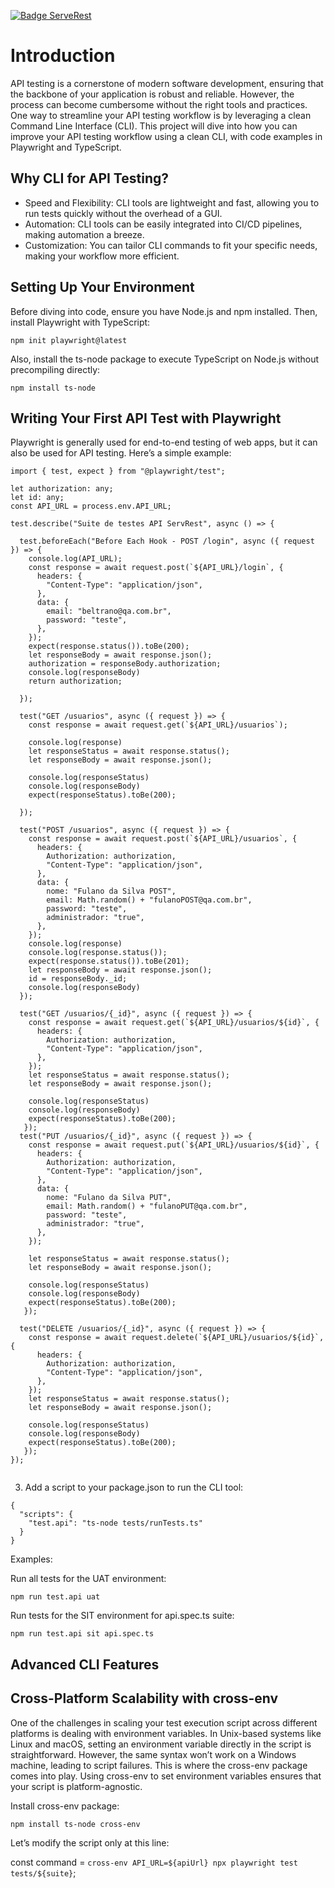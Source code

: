 [![Badge ServeRest](https://img.shields.io/badge/API-ServeRest-green)](https://github.com/ServeRest/ServeRest/)

# Introduction

API testing is a cornerstone of modern software development, ensuring that the backbone of your application is robust and reliable. However, the process can become cumbersome without the right tools and practices. One way to streamline your API testing workflow is by leveraging a clean Command Line Interface (CLI). This project will dive into how you can improve your API testing workflow using a clean CLI, with code examples in Playwright and TypeScript.

## Why CLI for API Testing?

- Speed and Flexibility: CLI tools are lightweight and fast, allowing you to run tests quickly without the overhead of a GUI.
- Automation: CLI tools can be easily integrated into CI/CD pipelines, making automation a breeze.
- Customization: You can tailor CLI commands to fit your specific needs, making your workflow more efficient.

## Setting Up Your Environment

Before diving into code, ensure you have Node.js and npm installed. Then, install Playwright with TypeScript:

`npm init playwright@latest`

Also, install the ts-node package to execute TypeScript on Node.js without precompiling directly:

`npm install ts-node`

## Writing Your First API Test with Playwright

Playwright is generally used for end-to-end testing of web apps, but it can also be used for API testing. Here’s a simple example:

```
import { test, expect } from "@playwright/test";

let authorization: any;
let id: any;
const API_URL = process.env.API_URL;

test.describe("Suite de testes API ServRest", async () => {
  
  test.beforeEach("Before Each Hook - POST /login", async ({ request }) => {
    console.log(API_URL);
    const response = await request.post(`${API_URL}/login`, {
      headers: {
        "Content-Type": "application/json",
      },
      data: {
        email: "beltrano@qa.com.br",
        password: "teste",
      },
    });
    expect(response.status()).toBe(200);
    let responseBody = await response.json();
    authorization = responseBody.authorization;
    console.log(responseBody)
    return authorization;

  });

  test("GET /usuarios", async ({ request }) => {
    const response = await request.get(`${API_URL}/usuarios`);

    console.log(response)
    let responseStatus = await response.status();
    let responseBody = await response.json();

    console.log(responseStatus)
    console.log(responseBody)
    expect(responseStatus).toBe(200);
 
  });

  test("POST /usuarios", async ({ request }) => {
    const response = await request.post(`${API_URL}/usuarios`, {
      headers: {
        Authorization: authorization,
        "Content-Type": "application/json",
      },
      data: {
        nome: "Fulano da Silva POST",
        email: Math.random() + "fulanoPOST@qa.com.br",
        password: "teste",
        administrador: "true",
      },
    });
    console.log(response)
    console.log(response.status());
    expect(response.status()).toBe(201);
    let responseBody = await response.json();
    id = responseBody._id;
    console.log(responseBody)
  });

  test("GET /usuarios/{_id}", async ({ request }) => {
    const response = await request.get(`${API_URL}/usuarios/${id}`, {
      headers: {
        Authorization: authorization,
        "Content-Type": "application/json",
      },
    });
    let responseStatus = await response.status();
    let responseBody = await response.json();

    console.log(responseStatus)
    console.log(responseBody)
    expect(responseStatus).toBe(200);
   });
  test("PUT /usuarios/{_id}", async ({ request }) => {
    const response = await request.put(`${API_URL}/usuarios/${id}`, {
      headers: {
        Authorization: authorization,
        "Content-Type": "application/json",
      },
      data: {
        nome: "Fulano da Silva PUT",
        email: Math.random() + "fulanoPUT@qa.com.br",
        password: "teste",
        administrador: "true",
      },
    });

    let responseStatus = await response.status();
    let responseBody = await response.json();

    console.log(responseStatus)
    console.log(responseBody)
    expect(responseStatus).toBe(200);
   });

  test("DELETE /usuarios/{_id}", async ({ request }) => {
    const response = await request.delete(`${API_URL}/usuarios/${id}`, {
      headers: {
        Authorization: authorization,
        "Content-Type": "application/json",
      },
    });
    let responseStatus = await response.status();
    let responseBody = await response.json();

    console.log(responseStatus)
    console.log(responseBody)
    expect(responseStatus).toBe(200);
   });
});


```

3. Add a script to your package.json to run the CLI tool:

```
{
  "scripts": {
    "test.api": "ts-node tests/runTests.ts"
  }
}

```

Examples:

Run all tests for the UAT environment:

`npm run test.api uat`

Run tests for the SIT environment for api.spec.ts suite:

`npm run test.api sit api.spec.ts`

## Advanced CLI Features

## Cross-Platform Scalability with cross-env

One of the challenges in scaling your test execution script across different platforms is dealing with environment variables. In Unix-based systems like Linux and macOS, setting an environment variable directly in the script is straightforward. However, the same syntax won’t work on a Windows machine, leading to script failures. This is where the cross-env package comes into play. Using cross-env to set environment variables ensures that your script is platform-agnostic.

Install cross-env package:

`npm install ts-node cross-env`

Let’s modify the script only at this line:

const command = `cross-env API_URL=${apiUrl} npx playwright test tests/${suite}`;